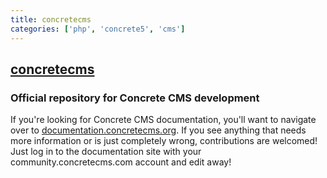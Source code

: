 ```yaml
---
title: concretecms
categories: ['php', 'concrete5', 'cms']
---
```

## [concretecms](https://github.com/concretecms/concretecms)

### Official repository for Concrete CMS development


If you're looking for Concrete CMS documentation, you'll want to navigate over to [documentation.concretecms.org](https://documentation.concretecms.org). 
If you see anything that needs more information or is just completely wrong, contributions are welcomed! 
Just log in to the documentation site with your community.concretecms.com account and edit away!
